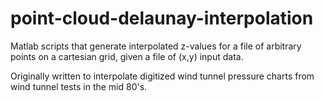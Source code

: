 point-cloud-delaunay-interpolation
==================================

Matlab scripts that generate interpolated z-values for a file of arbitrary points on a cartesian grid, given a file of (x,y) input data.

Originally written to interpolate digitized wind tunnel pressure charts from wind tunnel tests in the mid 80's. 